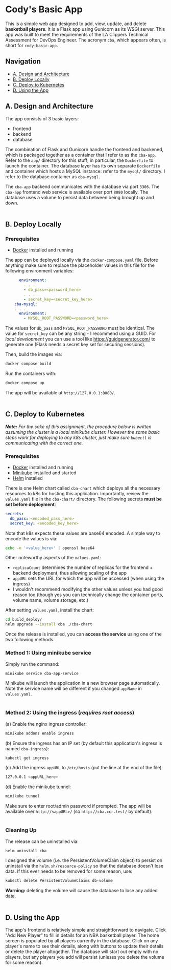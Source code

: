 # Cody's Basic App

This is a simple web app designed to add, view, update, and delete **basketball players**. It is a Flask app using Gunicorn as its WSGI server. This app was built to meet the requirements of the LA Clippers Technical Assessment for DevOps Engineer. The acronym `cba`, which appears often, is short for `cody-basic-app`.

## Navigation
- [A. Design and Architecture](#A)
- [B. Deploy Locally](#B)
- [C. Deploy to Kubernetes](#C)
- [D. Using the App](#D)

<a id="A"></a>
## A. Design and Architecture

The app consists of 3 basic layers:
- frontend
- backend
- database

The combination of Flask and Gunicorn handle the frontend and backened, which is packaged together as a container that I refer to as the `cba-app`. Refer to the `app/` directory for this stuff; in particular, the `Dockerfile` to launch the container. The database layer has its own separate `Dockerfile` and container which hosts a MySQL instance: refer to the `mysql/` directory. I refer to the database container as `cba-mysql`. <br>

The `cba-app` backend communicates with the database via port `3306`. The `cba-app` frontend web service is available over port `8080` locally. The database uses a volume to persist data between being brought up and down.<br><br>

<a id="B"></a>
## B. Deploy Locally

### Prerequisites
- [Docker](https://docs.docker.com/engine/install/) installed and running

The app can be deployed locally via the `docker-compose.yaml` file. Before anything make sure to replace the placeholder values in this file for the following environment variables:
```yaml
      environment:
        . . .
        - db_pass=<password_here>
        . . .
        - secret_key=<secret_key_here>
    cba-mysql:
    . . .
      environment:
        - MYSQL_ROOT_PASSWORD=<password_here>
```
The values for `db_pass` and `MYSQL_ROOT_PASSWORD` must be identical. The value for `secret_key` can be any string - I recommend using a GUID. For *local development* you can use a tool like https://guidgenerator.com/ to generate one (Flask needs a secret key set for securing sessions). <br>

Then, build the images via:
```bash
docker compose build
```
Run the containers with:
```bash
docker compose up
```
The app will be available at `http://127.0.0.1:8080/`. <br><br>

<a id="C"></a>
## C. Deploy to Kubernetes

***Note:** For the sake of this assignment, the procedure below is written assuming the cluster is a *local minikube cluster*. However the same basic steps work for deploying to any k8s cluster, just make sure `kubectl` is communicating with the correct one.* <br>

### Prerequisites
- [Docker](https://docs.docker.com/engine/install/) installed and running
- [Minikube](https://minikube.sigs.k8s.io/docs/start/?arch=%2Fmacos%2Farm64%2Fstable%2Fbinary+download) installed and started
- [Helm](https://helm.sh/docs/intro/install/) installed

There is one Helm chart called `cba-chart` which deploys all the necessary resources to k8s for hosting this application. Importantly, review the `values.yaml` file in the `cba-chart/` directory. The following secrets **must be set before deployment**:
```yaml
secrets:
  db_pass: <encoded_pass_here>
  secret_key: <encoded_key_here>
```
Note that k8s expects these values are base64 encoded. A simple way to encode the values is via:
```bash
echo -n '<value_here>' | openssl base64
```
Other noteworthy aspects of the `values.yaml`:
- `replicaCount` determines the number of replicas for the frontend + backend deployment, thus allowing scaling of the app
- `appURL` sets the URL for which the app will be accessed (when using the ingress)
- I wouldn't recommend modifying the other values unless you had good reason too (though yes you can technically change the container ports, volume name, volume storage, etc.)

After setting `values.yaml`, install the chart:
```bash
cd build_deploy/
helm upgrade --install cba ./cba-chart
```
Once the release is installed, you can **access the service** using one of the two following methods. <br>

### Method 1: Using minikube service
Simply run the command:
```bash
minikube service cba-app-service
```
Minikube will launch the application in a new browser page automatically. Note the service name will be different if you changed `appName` in `values.yaml`. <br><br>

### Method 2: Using the ingress (*requires root access*)<br>
(a) Enable the nginx ingress controller:
```bash
minikube addons enable ingress 
```
(b) Ensure the ingress has an IP set (by default this application's ingress is named `cba-ingress`):
```bash
kubectl get ingress
```
(c) Add the ingress `appURL` to `/etc/hosts` (put the line at the end of the file):
```bash
127.0.0.1 <appURL_here>
```
(d) Enable the minikube tunnel:
```bash
minikube tunnel
```
Make sure to enter root/admin password if prompted. The app will be available over `http://<appURL>/` (so `http://cba.ccr.test/` by default). <br><br>

### Cleaning Up
The release can be uninstalled via:
```bash
helm uninstall cba
```
I designed the volume (i.e. the PersistentVolumeClaim object) to persist on uninstall via the `helm.sh/resource-policy` so that the database doesn't lose data. If this ever needs to be removed for some reason, use:
```bash
kubectl delete PersistentVolumeClaims db-volume
```
**Warning:** deleting the volume will cause the database to lose any added data.<br><br>

<a id="D"></a>
## D. Using the App

The app's frontend is relatively simple and straightforward to navigate. Click "Add New Player" to fill in details for an NBA basketball player. The home screen is populated by all players currently in the database. Click on any player's name to see their details, along with buttons to update their details or delete the player altogether. The database will start out empty with no players, but any players you add will persist (unlesss you delete the volume for some reason). 